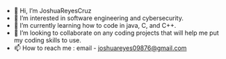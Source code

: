 - 👋 Hi, I’m JoshuaReyesCruz
- 👀 I’m interested in software engineering and cybersecurity.
- 🌱 I’m currently learning how to code in java, C, and C++. 
- 💞️ I’m looking to collaborate on any coding projects that will help me put my coding skills to use. 
- 📫 How to reach me : email - joshuareyes09876@gmail.com


